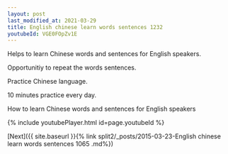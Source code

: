 ```yaml
---
layout: post
last_modified_at: 2021-03-29
title: English chinese learn words sentences 1232 
youtubeId: VGE0FOpZv1E
---
```

 
 
Helps to learn Chinese words and sentences for English speakers.

Opportunitiy to repeat the words sentences. 

Practice Chinese language. 
 
10 minutes practice every day. 
 
How to learn Chinese words and sentences for English speakers 
 
{% include youtubePlayer.html id=page.youtubeId %}
 
 
[Next]({{ site.baseurl }}{% link  split2/_posts/2015-03-23-English chinese learn words sentences 1065 .md%})
 
